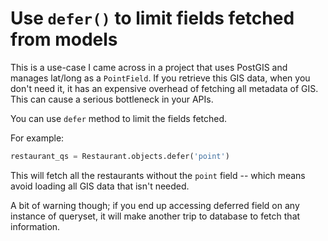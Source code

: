 # Use `defer()` to limit fields fetched from models

This is a use-case I came across in a project that uses PostGIS and manages lat/long as a `PointField`. If you retrieve this GIS data, when you don't need it, it has an expensive overhead of fetching all metadata of GIS. This can cause a serious bottleneck in your APIs.

You can use `defer` method to limit the fields fetched.

For example:

```Python
restaurant_qs = Restaurant.objects.defer('point')
```

This will fetch all the restaurants without the `point` field -- which means avoid loading all GIS data that isn't needed.

A bit of warning though; if you end up accessing deferred field on any instance of queryset, it will make another trip to database to fetch that information.
